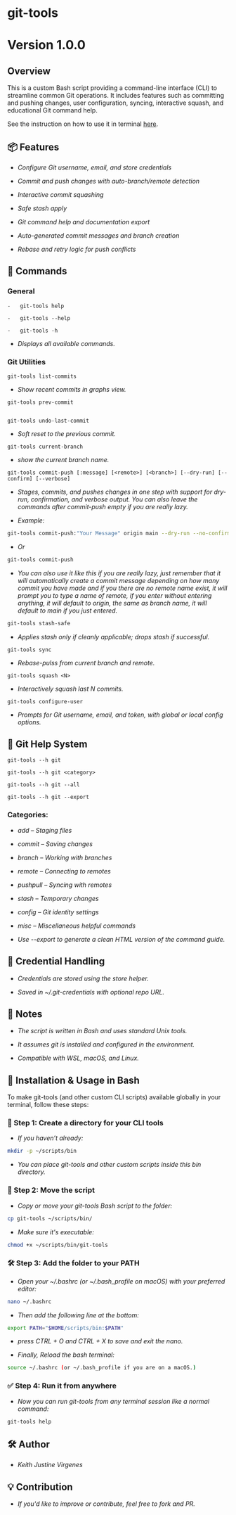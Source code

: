 # git-tools
# Version 1.0.0

## Overview

This is a custom Bash script providing a command-line interface (CLI) to streamline common Git operations. It includes features such as committing and pushing changes, user configuration, syncing, interactive squash, and educational Git command help.

See the instruction on how to use it in terminal [here](#-installation--usage-in-bash). 


## 📦 Features

-   *Configure Git username, email, and store credentials*

-   *Commit and push changes with auto-branch/remote detection*

-   *Interactive commit squashing*

-   *Safe stash apply*

-   *Git command help and documentation export*

-   *Auto-generated commit messages and branch creation*

-   *Rebase and retry logic for push conflicts*


## 📖 Commands

### General

    -   git-tools help

    -   git-tools --help

    -   git-tools -h

-    *Displays all available commands.*

### Git Utilities

    git-tools list-commits


-    *Show recent commits in graphs view.*


    git-tools prev-commit


    git-tools undo-last-commit


-    *Soft reset to the previous commit.*


    git-tools current-branch


-    *show the current branch name.*


    git-tools commit-push [:message] [<remote>] [<branch>] [--dry-run] [--confirm] [--verbose]


-    *Stages, commits, and pushes changes in one step with support for dry-run, confirmation, and verbose output. You can also leave the commands after commit-push empty if you are really lazy.*


-   *Example:*

```bash
git-tools commit-push:"Your Message" origin main --dry-run --no-confirm --verbose
```

-   *Or*

```bash
git-tools commit-push
```

-   *You can also use it like this if you are really lazy, just remember that it will automatically create a commit message depending on how many commit you have made and if you there are no remote name exist, it will prompt you to type a name of remote, if you enter without entering anything, it will default to origin, the same as branch name, it will default to main if you just entered.*

```bash
git-tools stash-safe
```
-    *Applies stash only if cleanly applicable; drops stash if successful.*


    git-tools sync

-    *Rebase-pulss from current branch and remote.*


    git-tools squash <N>

-    *Interactively squash last N commits.*


    git-tools configure-user
    
-    *Prompts for Git username, email, and token, with global or local config options.*


## 📘 Git Help System

    git-tools --h git

    git-tools --h git <category>

    git-tools --h git --all

    git-tools --h git --export


### Categories:

-    *add – Staging files*

-    *commit – Saving changes*

-    *branch – Working with branches*

-    *remote – Connecting to remotes*

-    *pushpull – Syncing with remotes*

-    *stash – Temporary changes*

-    *config – Git identity settings*

-    *misc – Miscellaneous helpful commands*

-    *Use --export to generate a clean HTML version of the command guide.*


## 🔐 Credential Handling

-    *Credentials are stored using the store helper.*

-    *Saved in ~/.git-credentials with optional repo URL.*


## 🧠 Notes

-    *The script is written in Bash and uses standard Unix tools.*

-    *It assumes git is installed and configured in the environment.*

-    *Compatible with WSL, macOS, and Linux.*


## 🧰 Installation & Usage in Bash

To make git-tools (and other custom CLI scripts) available globally in your terminal, follow these steps:

### 📁 Step 1: Create a directory for your CLI tools

-   *If you haven’t already:*

```bash
mkdir -p ~/scripts/bin
```

-   *You can place git-tools and other custom scripts inside this bin directory.*

### 📄 Step 2: Move the script

-   *Copy or move your git-tools Bash script to the folder:*

```bash
cp git-tools ~/scripts/bin/
```

-   *Make sure it's executable:*

```bash
chmod +x ~/scripts/bin/git-tools
```

### 🛠️ Step 3: Add the folder to your PATH

-   *Open your ~/.bashrc (or ~/.bash_profile on macOS) with your preferred editor:*

```bash
nano ~/.bashrc
```

-   *Then add the following line at the bottom:*

```bash
export PATH="$HOME/scripts/bin:$PATH"
```

-   *press CTRL + O and CTRL + X to save and exit the nano.*

-   *Finally, Reload the bash terminal:*

```bash
source ~/.bashrc (or ~/.bash_profile if you are on a macOS.)
```

### ✅ Step 4: Run it from anywhere

-   *Now you can run git-tools from any terminal session like a normal command:*

```bash
git-tools help
```

## 🛠️ Author

-   *Keith Justine Virgenes*


## 💡 Contribution

-   *If you'd like to improve or contribute, feel free to fork and PR.*